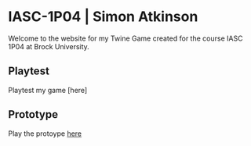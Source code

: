 # IASC-1P04 | Simon Atkinson
Welcome to the website for my Twine Game created for the course IASC 1P04 at Brock University.

## Playtest

Playtest my game [here]

## Prototype

Play the protoype [here](prototype/StartMenuGameProtoype.html)
